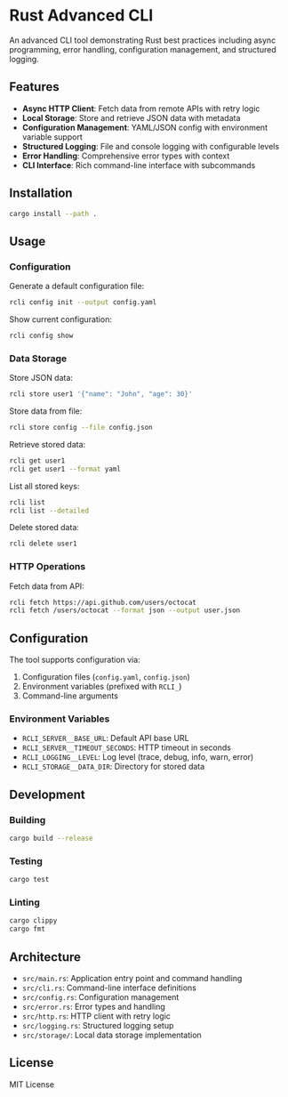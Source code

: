 # Rust Advanced CLI

An advanced CLI tool demonstrating Rust best practices including async programming, error handling, configuration management, and structured logging.

## Features

- **Async HTTP Client**: Fetch data from remote APIs with retry logic
- **Local Storage**: Store and retrieve JSON data with metadata
- **Configuration Management**: YAML/JSON config with environment variable support
- **Structured Logging**: File and console logging with configurable levels
- **Error Handling**: Comprehensive error types with context
- **CLI Interface**: Rich command-line interface with subcommands

## Installation

```bash
cargo install --path .
```

## Usage

### Configuration

Generate a default configuration file:
```bash
rcli config init --output config.yaml
```

Show current configuration:
```bash
rcli config show
```

### Data Storage

Store JSON data:
```bash
rcli store user1 '{"name": "John", "age": 30}'
```

Store data from file:
```bash
rcli store config --file config.json
```

Retrieve stored data:
```bash
rcli get user1
rcli get user1 --format yaml
```

List all stored keys:
```bash
rcli list
rcli list --detailed
```

Delete stored data:
```bash
rcli delete user1
```

### HTTP Operations

Fetch data from API:
```bash
rcli fetch https://api.github.com/users/octocat
rcli fetch /users/octocat --format json --output user.json
```

## Configuration

The tool supports configuration via:
1. Configuration files (`config.yaml`, `config.json`)
2. Environment variables (prefixed with `RCLI_`)
3. Command-line arguments

### Environment Variables

- `RCLI_SERVER__BASE_URL`: Default API base URL
- `RCLI_SERVER__TIMEOUT_SECONDS`: HTTP timeout in seconds
- `RCLI_LOGGING__LEVEL`: Log level (trace, debug, info, warn, error)
- `RCLI_STORAGE__DATA_DIR`: Directory for stored data

## Development

### Building

```bash
cargo build --release
```

### Testing

```bash
cargo test
```

### Linting

```bash
cargo clippy
cargo fmt
```

## Architecture

- `src/main.rs`: Application entry point and command handling
- `src/cli.rs`: Command-line interface definitions
- `src/config.rs`: Configuration management
- `src/error.rs`: Error types and handling
- `src/http.rs`: HTTP client with retry logic
- `src/logging.rs`: Structured logging setup
- `src/storage/`: Local data storage implementation

## License

MIT License